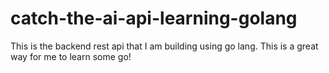 # catch-the-ai-api-learning-golang
This is the backend rest api that I am building using go lang. This is a great way for me to learn some go!
